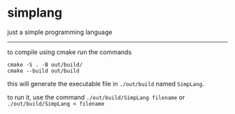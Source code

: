# simplang
just a simple programming language

----

to compile using cmake run the commands


    cmake -S . -B out/build/
    cmake --build out/build
    
 this will generate the executable file in `./out/build` named `SimpLang`.
 
 to run it, use the command `./out/build/SimpLang filename` or `./out/build/SimpLang < filename`


